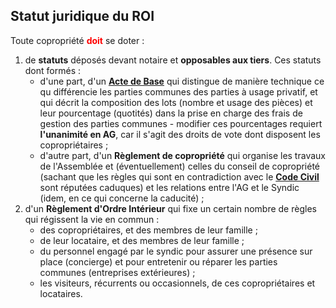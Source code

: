 ## Statut juridique du ROI

Toute copropriété <font color="red"><b>doit</b></font> se doter :

1. de **statuts** déposés devant notaire et **opposables aux tiers**. Ces statuts dont formés :
    * d'une part, d'un **[Acte de Base](Acte_de_Base.pdf)** qui distingue de manière technique ce qu différencie les parties communes des parties à usage privatif, et qui décrit la composition des lots (nombre et usage des pièces) et leur pourcentage (quotités) dans la prise en charge des frais de gestion des parties communes - modifier ces pourcentages requiert **l'unanimité en AG**, car il s'agit des droits de vote dont disposent les copropriétaires ;
    * d'autre part, d'un **Règlement de copropriété** qui organise les travaux de l'Assemblée et (éventuellement) celles du conseil de copropriété (sachant que les règles qui sont en contradiction avec le **[Code Civil](Code_Civil_coproprietes.pdf)** sont réputées caduques) et les relations entre l'AG et le Syndic (idem, en ce qui concerne la caducité) ;
2. d'un **Règlement d'Ordre Intérieur** qui fixe un certain nombre de règles qui régissent la vie en commun :
    * des copropriétaires, et des membres de leur famille ;
    * de leur locataire, et des membres de leur famille ;
    * du personnel engagé par le syndic pour assurer une présence sur place (concierge) et pour entretenir ou réparer les parties communes (entreprises extérieures) ;
    * les visiteurs, récurrents ou occasionnels, de ces copropriétaires et locataires.
